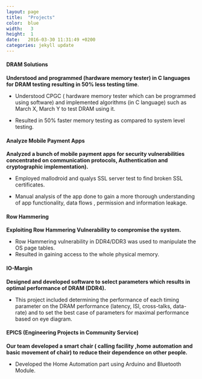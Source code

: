 ```yaml
---
layout: page
title:  "Projects"
color:  blue
width:   3
height:  1
date:   2016-03-30 11:31:49 +0200
categories: jekyll update
---
```


<div class="project_heading">
  <h4>DRAM Solutions</h4>
</div>
<div class="project_description">
  <p><b> Understood and programmed (hardware memory tester) in C languages for DRAM testing resulting in 50% less testing time</b>.</p>
</div>
<div class="Project_details">
  <ul>
    <li><p> Understood CPGC ( hardware memory tester which can be programmed using software) and implemented algorithms (in C language) such as March X, March Y to test DRAM using it.</p></li>
    <li><p>Resulted in 50% faster memory testing as compared to system level testing.</p></li>
    </ul>
</div>


<div class="project_heading">
  <h4>Analyze Mobile Payment Apps</h4>
</div>
<div class="project_description">
  <p> <b> Analyzed a bunch of mobile payment apps for security vulnerabilities concentrated on communication protocols, Authentication and cryptographic implementation).</b></p>
</div>
<div class ="Project_details">
  <ul>
    <li><p>Employed mallodroid and qualys SSL server test to find broken SSL certificates.</p></li>
    <li><p> Manual analysis of the app done to gain a more thorough understanding of app functionality, data flows , permission and information leakage.</p></li>
  </ul>
</div>



<div class="project_heading">
  <h4> Row Hammering</h4>
</div>
<div class="project_description">
  <b>Exploiting Row Hammering Vulnerability to compromise the system.</b>
</div>
<div class ="Project_details">
  <ul>
    <li>Row Hammering vulnerability in DDR4/DDR3 was used to manipulate the OS page tables.</li>
    <li> Resulted in gaining access to the whole physical memory.</li>
  </ul>
</div>

<div class="project_heading">
  <h4> IO-Margin</h4>
</div>
<div class="project_description">
  <b>Designed and developed software to select parameters which results in optimal performance of DRAM (DDR4).</b>
</div>
<div class="Project_details">
  <ul>

  <li><p>This project included determining the performance of each timing parameter on the DRAM performance (latency, ISI, cross-talks, data-rate) and to set the best case of parameters for maximal performance based on eye diagram.</p></li>
  </ul>
</div>

<div class="project_heading">
  <h4>EPICS (Engineering Projects in Community Service) </h4>
</div>
<div class="project_description">
  <p><b>Our team developed a smart chair ( calling facility ,home automation and basic movement of chair) to reduce their dependence on other people.</b></p>
</div>
<div class = "Project_details">
  <ul>
    <li> <p>Developed the Home Automation part using Arduino and Bluetooth Module.</p> </li>
  </ul>
</div>
